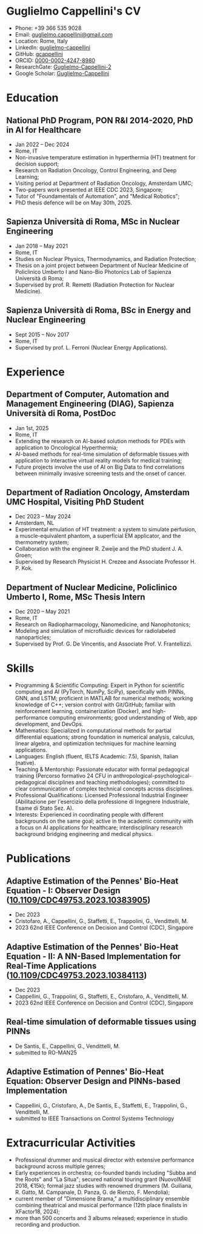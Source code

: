 # Guglielmo Cappellini's CV

- Phone: +39 366 535 9028
- Email: [guglielmo.cappellini@gmail.com](mailto:guglielmo.cappellini@gmail.com)
- Location: Rome, Italy
- LinkedIn: [guglielmo-cappellini](https://linkedin.com/in/guglielmo-cappellini)
- GitHub: [gcappellini](https://github.com/gcappellini)
- ORCID: [0000-0002-4247-8980](https://orcid.org/0000-0002-4247-8980)
- ResearchGate: [Guglielmo-Cappellini-2](https://researchgate.net/profile/Guglielmo-Cappellini-2)
- Google Scholar: [Guglielmo-Cappellini](https://scholar.google.com/citations?user=Guglielmo-Cappellini)


# Education

## National PhD Program, PON R&I 2014-2020, PhD in AI for Healthcare

- Jan 2022 – Dec 2024
- Rome, IT
- Non-invasive temperature estimation in hyperthermia (HT) treatment for decision support;
- Research on Radiation Oncology, Control Engineering, and Deep Learning;
- Visiting period at Department of Radiation Oncology, Amsterdam UMC;
- Two-papers work presented at IEEE CDC 2023, Singapore;
- Tutor of "Foundamentals of Automation", and "Medical Robotics";
- PhD thesis defence will be on May 30th, 2025.

## Sapienza Università di Roma, MSc in Nuclear Engineering

- Jan 2018 – May 2021
- Rome, IT
- Studies on Nuclear Physics, Thermodynamics, and Radiation Protection;
- Thesis on a joint project between Department of Nuclear Medicine of Policlinico Umberto I and Nano-Bio Photonics Lab of Sapienza Università di Roma;
- Supervised by prof. R. Remetti (Radiation Protection for Nuclear Medicine).

## Sapienza Università di Roma, BSc in Energy and Nuclear Engineering

- Sept 2015 – Nov 2017
- Rome, IT
- Supervised by prof. L. Ferroni (Nuclear Energy Applications).

# Experience

## Department of Computer, Automation and Management Engineering (DIAG), Sapienza Università di Roma, PostDoc

- Jan 1st, 2025
- Rome, IT
- Extending the research on AI-based solution methods for PDEs with application to Oncological Hyperthermia;
- AI-based methods for real-time simulation of deformable tissues with application to interactive virtual reality models for medical training;
- Future projects involve the use of AI on Big Data to find correlations between minimally invasive screening tests and the onset of cancer.

## Department of Radiation Oncology, Amsterdam UMC Hospital, Visiting PhD Student

- Dec 2023 – May 2024
- Amsterdam, NL
- Experimental emulation of HT treatment: a system to simulate perfusion, a muscle-equivalent phantom, a superficial EM applicator, and the thermometry system;
- Collaboration with the engineer R. Zweije and the PhD student J. A. Groen;
- Supervised by Research Physicist H. Crezee and Associate Professor H. P. Kok.

## Department of Nuclear Medicine, Policlinico Umberto I, Rome, MSc Thesis Intern

- Dec 2020 – May 2021
- Rome, IT
- Research on Radiopharmacology, Nanomedicine, and Nanophotonics;
- Modeling and simulation of microfluidic devices for radiolabeled nanoparticles;
- Supervised by Prof. G. De Vincentis, and Associate Prof. V. Frantellizzi.

# Skills

- Programming & Scientific Computing: Expert in Python for scientific computing and AI (PyTorch, NumPy, SciPy), specifically with PINNs, GNN, and LSTM; proficient in MATLAB for numerical methods; working knowledge of C++; version control with Git/GitHub; familiar with reinforcement learning, containerization (Docker), and high-performance computing environments; good understanding of Web, app development, and DevOps.
- Mathematics: Specialized in computational methods for partial differential equations; strong foundation in numerical analysis, calculus, linear algebra, and optimization techniques for machine learning applications.
- Languages: English (fluent, IELTS Academic: 7.5), Spanish, Italian (native).
- Teaching & Mentorship: Passionate educator with formal pedagogical training (Percorso formativo 24 CFU in anthropological-psychological-pedagogical disciplines and teaching methodologies); committed to clear communication of complex technical concepts across disciplines.
- Professional Qualifications: Licensed Professional Industrial Engineer (Abilitazione per l'esercizio della professione di Ingegnere Industriale, Esame di Stato Sez. A).
- Interests: Experienced in coordinating people with different backgrounds on the same goal; active in the academic community with a focus on AI applications for healthcare; interdisciplinary research background bridging engineering and medical physics.
# Publications

## Adaptive Estimation of the Pennes' Bio-Heat Equation - I: Observer Design ([10.1109/CDC49753.2023.10383905](https://doi.org/10.1109/CDC49753.2023.10383905))
- Dec 2023
- Cristofaro, A., Cappellini, G., Staffetti, E., Trappolini, G., Vendittelli, M.
- 2023 62nd IEEE Conference on Decision and Control (CDC), Singapore

## Adaptive Estimation of the Pennes' Bio-Heat Equation - II: A NN-Based Implementation for Real-Time Applications ([10.1109/CDC49753.2023.10384113](https://doi.org/10.1109/CDC49753.2023.10384113))
- Dec 2023
- Cappellini, G., Trappolini, G., Staffetti, E., Cristofaro, A., Vendittelli, M.
- 2023 62nd IEEE Conference on Decision and Control (CDC), Singapore

## Real-time simulation of deformable tissues using PINNs 
- De Santis, E., Cappellini, G., Vendittelli, M.
- submitted to RO-MAN25

## Adaptive Estimation of Pennes' Bio-Heat Equation: Observer Design and PINNs-based Implementation 
- Cappellini, G., Cristofaro, A., De Santis, E., Staffetti, E., Trappolini, G., Vendittelli, M.
- submitted to IEEE Transactions on Control Systems Technology

# Extracurricular Activities

- Professional drummer and musical director with extensive performance background across multiple genres;
- Early experiences in orchestra; co-founded bands including "Subba and the Roots" and "La Situa"; secured national touring grant (NuovoIMAIE 2018, €15k); formal jazz studies with renowned drummers (M. Guiliana, R. Gatto, M. Campanale, D. Panza, G. de Rienzo, F. Mendolia);
- current member of "Dimensione Brama," a multidisciplinary ensemble combining theatrical and musical performance (12th place finalists in XFactor18, 2024);
- more than 500 concerts and 3 albums released; experience in studio recording and production.

